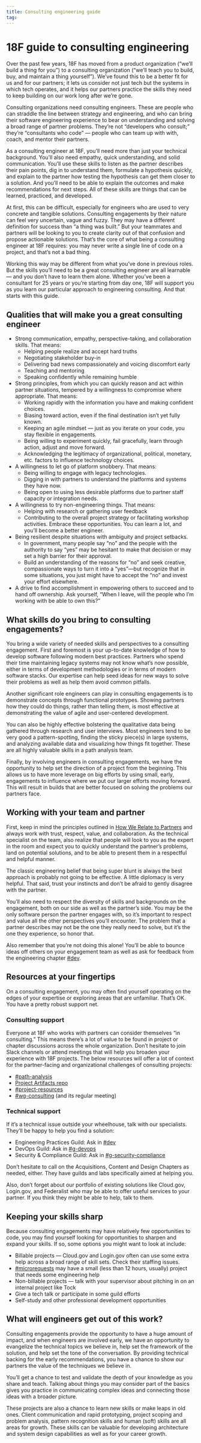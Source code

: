 ```yaml
---
title: Consulting engineering guide
tag:
---
```

# 18F guide to consulting engineering

Over the past few years, 18F has moved from a product organization (“we’ll build a thing for you”) to a consulting organization (“we’ll teach you to build, buy, and maintain a thing yourself”). We’ve found this to be a better fit for us and for our partners; it lets us consider not just tech but the systems in which tech operates, and it helps our partners practice the skills they need to keep building on our work long after we’re gone.

Consulting organizations need consulting engineers. These are people who can straddle the line between strategy and engineering, and who can bring their software engineering experience to bear on understanding and solving a broad range of partner problems. They’re not “developers who consult;” they’re “consultants who code” — people who can team up with with, coach, and mentor their partners.

As a consulting engineer at 18F, you’ll need more than just your technical background. You’ll also need empathy, quick understanding, and solid communication. You’ll use these skills to listen as the partner describes their pain points, dig in to understand them, formulate a hypothesis quickly, and explain to the partner how testing the hypothesis can get them closer to a solution. And you’ll need to be able to explain the outcomes and make recommendations for next steps. All of these skills are things that can be learned, practiced, and developed.

At first, this can be difficult, especially for engineers who are used to very concrete and tangible solutions. Consulting engagements by their nature can feel very uncertain, vague and fuzzy. They may have a different definition for success than “a thing was built.” But your teammates and partners will be looking to you to create clarity out of that confusion and propose actionable solutions. That’s the core of what being a consulting engineer at 18F requires: you may never write a single line of code on a project, and that’s not a bad thing.

Working this way may be different from what you’ve done in previous roles. But the skills you’ll need to be a great consulting engineer are all learnable — and you don’t have to learn them alone. Whether you’ve been a consultant for 25 years or you’re starting from day one, 18F will support you as you learn our particular approach to engineering consulting. And that starts with this guide.

## Qualities that will make you a great consulting engineer
* Strong communication, empathy, perspective-taking, and collaboration skills. That means:
  * Helping people realize and accept hard truths
  * Negotiating stakeholder buy-in
  * Delivering bad news compassionately and voicing discomfort early
  * Teaching and mentoring
  * Speaking confidently while remaining humble
* Strong principles, from which you can quickly reason and act within partner situations, tempered by a willingness to compromise where appropriate. That means:
  * Working rapidly with the information you have and making confident choices.
  * Biasing toward action, even if the final destination isn’t yet fully known.
  * Keeping an agile mindset  — just as you iterate on your code, you stay flexible in engagements.
  * Being willing to experiment quickly, fail gracefully, learn through action, adjust and move forward.
  * Acknowledging the legitimacy of organizational, political, monetary, etc. factors to influence technology choices.
* A willingness to let go of platform snobbery. That means:
  * Being willing  to engage with legacy technologies.
  * Digging in with partners to understand the platforms and systems they have now.
  * Being open to using less desirable platforms due to partner staff capacity or integration needs.
* A willingness to try non-engineering things. That means:
  * Helping with research or gathering user feedback
  * Contributing to the overall project strategy or facilitating workshop activities. Embrace these opportunities. You can learn a lot, and you’ll become a better engineer.
* Being resilient despite situations with ambiguity and project setbacks.
  * In government, many people say “no” and the people with the authority to say “yes” may be hesitant to make that decision or may set a high barrier for their approval.
  * Build an understanding of the reasons for “no” and seek creative, compassionate ways to turn it into a “yes”—but recognize that in some situations, you just might have to accept the “no” and invest your effort elsewhere.
* A drive to find accomplishment in empowering others to succeed and to hand off ownership. Ask yourself, “When I leave, will the people who I’m working with be able to own this?”

## What skills do you bring to consulting engagements?
You bring a wide variety of needed skills and perspectives to a consulting engagement. First and foremost is your up-to-date knowledge of how to develop software following modern best practices. Partners who spend their time maintaining legacy systems may not know what’s now possible, either in terms of development methodologies or in terms of modern software stacks. Our expertise can help seed ideas for new ways to solve their problems as well as help them avoid common pitfalls.

Another significant role engineers can play in consulting engagements is to demonstrate concepts through functional prototypes. Showing partners how they could do things, rather than telling them, is most effective at demonstrating the value of agile and user-centered development.

You can also be highly effective bolstering the qualitative data being gathered through research and user interviews. Most engineers tend to be very good a pattern-spotting, finding the sticky piece(s) in large systems, and analyzing available data and visualizing how things fit together. These are all highly valuable skills in a path analysis team.

Finally, by involving engineers in consulting engagements, we have the opportunity to help set the direction of a project from the beginning. This allows us to have more leverage on big efforts by using small, early, engagements to influence where we put our larger efforts moving forward. This will result in builds that are better focused on solving the problems our partners face.

## Working with your team and partner
First, keep in mind the principles outlined in [How We Relate to Partners]({{site.baseurl}}/how-we-relate-to-partners/) and always work with trust, respect, value, and collaboration. As the technical specialist on the team, also realize that people will look to you as the expert in the room and expect you to quickly understand the partner’s problems, land on potential solutions, and to be able to present them in a respectful and helpful manner.

The classic engineering belief that being super blunt is always the best approach is probably not going to be effective. A little diplomacy is very helpful. That said, trust your instincts and don’t be afraid to gently disagree with the partner.

You’ll also need to respect the diversity of skills and backgrounds on the engagement, both on our side as well as the partner’s side. You may be the only software person the partner engages with, so it’s important to respect and value all the other perspectives you’ll encounter. The problem that a partner describes may not be the one they really need to solve, but it’s the one they experience, so honor that.

Also remember that you’re not doing this alone!  You’ll be able to bounce ideas off others on your engagement team as well as ask for feedback from the engineering chapter [#dev](https://app.slack.com/client/T025AQGAN/C02CD5VUQ).

## Resources at your fingertips
On a consulting engagement, you may often find yourself operating on the edges of your expertise or exploring areas that are unfamiliar. That’s OK. You have a pretty robust support net.

### Consulting support

Everyone at 18F who works with partners can consider themselves “in consulting.” This means there’s a lot of value to be found in project or chapter discussions across the whole organization. Don’t hesitate to join Slack channels or attend meetings that will help you broaden your experience with 18F projects. The below resources will offer a lot of context for the partner-facing and organizational challenges of consulting projects:

* [#path-analysis](https://app.slack.com/client/T025AQGAN/C3J7P5MMK)
* [Project Artifacts repo](https://github.com/18F/path-analysis)
* [#project-resources](https://app.slack.com/client/T025AQGAN/CHZLJBWCV)
* [#wg-consulting](https://app.slack.com/client/T025AQGAN/CDVJ9U4K1) (and its regular meeting)

### Technical support
If it’s a technical issue outside your wheelhouse, talk with our specialists. They’ll be happy to help you find a solution:

* Engineering Practices Guild: Ask in [#dev](https://app.slack.com/client/T025AQGAN/C02CD5VUQ)
* DevOps Guild: Ask in [#g-devops](https://app.slack.com/client/T025AQGAN/C029KQMBZ)
* Security & Compliance Guild: Ask in [#g-security-compliance](https://app.slack.com/client/T025AQGAN/CG8SNAEQM)

Don’t hesitate to call on the Acquisitions, Content and Design Chapters as needed, either. They have guilds and labs specifically aimed at helping you.

Also, don’t forget about our portfolio of existing solutions like Cloud.gov, Login.gov, and Federalist who may be able to offer useful services to your partner. If you think they might be able to help, talk to them.

## Keeping your skills sharp
Because consulting engagements may have relatively few opportunities to code, you may find yourself looking for opportunities to sharpen and expand your skills. If so, some options you might want to look at include:

* Billable projects — Cloud.gov and Login.gov often can use some extra help across a broad range of skill sets. Check their staffing issues.
* [#microrequests](https://app.slack.com/client/T025AQGAN/CNFHBCXDW) may have a small (less than 12 hours, usually) project that needs some engineering help
* Non-billable projects — talk with your supervisor about pitching in on an internal project like Tock
* Give a tech talk or participate in some guild efforts
* Self-study and other professional development opportunities

## What will engineers get out of this work?
Consulting engagements provide the opportunity to have a huge amount of impact, and when engineers are involved early, we have an opportunity to evangelize the technical topics we believe in, help set the framework of the solution, and help set the tone of the conversation. By providing technical backing for the early recommendations, you have a chance to show our partners the value of the techniques we believe in.

You’ll get a chance to test and validate the depth of your knowledge as you share and teach. Talking about things you may consider part of the basics gives you practice in communicating complex ideas and connecting those ideas with a broader picture.

These projects are also a chance to learn new skills or make leaps in old ones. Client communication and rapid prototyping, project scoping and problem analysis, pattern recognition skills and human (soft) skills are all areas for growth. These skills can be valuable for developing architecture and system design capabilities as well as for your career growth.



